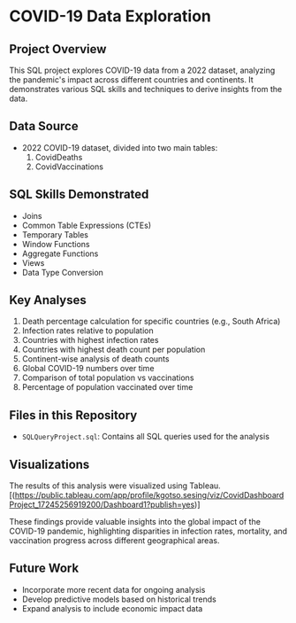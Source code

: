 # COVID-19 Data Exploration

## Project Overview
This SQL project explores COVID-19 data from a 2022 dataset, analyzing the pandemic's impact across different countries and continents. It demonstrates various SQL skills and techniques to derive insights from the data.

## Data Source
- 2022 COVID-19 dataset, divided into two main tables:
  1. CovidDeaths
  2. CovidVaccinations

## SQL Skills Demonstrated
- Joins
- Common Table Expressions (CTEs)
- Temporary Tables
- Window Functions
- Aggregate Functions
- Views
- Data Type Conversion

## Key Analyses
1. Death percentage calculation for specific countries (e.g., South Africa)
2. Infection rates relative to population
3. Countries with highest infection rates
4. Countries with highest death count per population
5. Continent-wise analysis of death counts
6. Global COVID-19 numbers over time
7. Comparison of total population vs vaccinations
8. Percentage of population vaccinated over time

## Files in this Repository
- `SQLQueryProject.sql`: Contains all SQL queries used for the analysis


## Visualizations
The results of this analysis were visualized using Tableau. 
[(https://public.tableau.com/app/profile/kgotso.sesing/viz/CovidDashboardProject_17245256919200/Dashboard1?publish=yes)]



These findings provide valuable insights into the global impact of the COVID-19 pandemic, highlighting disparities in infection rates, mortality, and vaccination progress across different geographical areas.

## Future Work
- Incorporate more recent data for ongoing analysis
- Develop predictive models based on historical trends
- Expand analysis to include economic impact data



